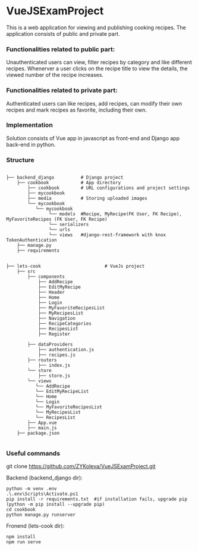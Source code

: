 # VueJSExamProject
This is a web application for viewing and publishing cooking recipes. The application consists of public and private part.

### Functionalities related to public part:
Unauthenticated users can view, filter recipes by category and like different recipes. Whenerver a user clicks on the recipe title to view the details, the viewed number of the recipe increases.

### Functionalities related to private part:
Authenticated users can like recipes, add recipes, can modify their own recipes and mark recipes as favorite, including their own.

### Implementation
Solution consists of Vue app in javascript as front-end and Django app back-end in python.

### Structure

```

├── backend_django          # Django project 
    ├── cookbook            # App directory
        ├── cookbook        # URL configurations and project settings
        ├── mycookbook      
        ├── media           # Storing uploaded images
        └── mycookbook
           └── mycookbook  
                └── models  #Recipe, MyRecipe(FK User, FK Recipe), MyFavoriteRecipes (FK User, FK Recipe)
                └── serializers 
                └── urls 
                └── views   #django-rest-framework with knox TokenAuthentication            
    ├── manage.py            
    ├── requirements 


├── lets-cook                        # VueJs project 
    ├── src                          
        ├── components
            ├── AddRecipe            
            ├── EditMyRecipe         
            ├── Header  
            ├── Home  
            ├── Login
            ├── MyFavoriteRecipesList
            ├── MyRecipesList
            ├── Navigation
            ├── RecipeCategories
            ├── RecipesList
            ├── Register 

        ├── dataProviders
            ├── authentication.js
            ├── recipes.js     
        ├── routers
            ├── index.js                  
        └── store
            ├── store.js
        └── views
           └── AddRecipe
           └── EditMyRecipeList  
           └── Home  
           └── Login
           └── MyFavoriteRecipesList
           └── MyRecipesList
           └── RecipesList
        ├── App.vue
        ├── main.js              
    ├── package.json                   
           
```
### Useful commands

git clone https://github.com/ZYKoleva/VueJSExamProject.git

Backend (backend_django dir):    

```
python -m venv .env
.\.env\Scripts\Activate.ps1
pip install -r requirements.txt  #if installation fails, upgrade pip (python -m pip install --upgrade pip)
cd cookbook
python manage.py runserver
```

Fronend (lets-cook dir):
```
npm install
npm run serve
```

